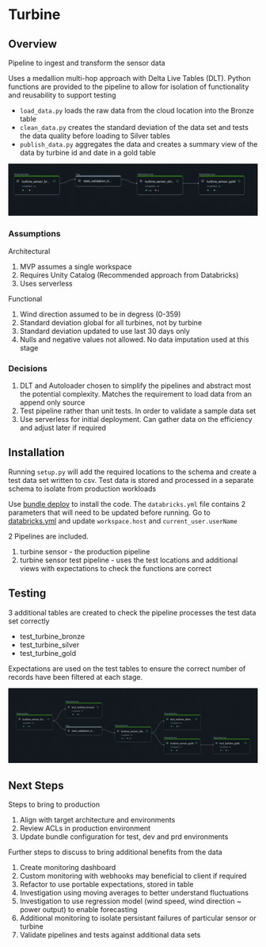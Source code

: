 # Turbine

## Overview
Pipeline to ingest and transform the sensor data

Uses a medallion multi-hop approach with Delta Live Tables (DLT).
Python functions are provided to the pipeline to allow for isolation of functionality and reusability to support testing

* `load_data.py` loads the raw data from the cloud location into the Bronze table
* `clean_data.py` creates the standard deviation of the data set and tests the data quality before loading to Silver tables
* `publish_data.py` aggregates the data and creates a summary view of the data by turbine id and date in a gold table

![alt text](images/image.png)

### Assumptions
Architectural
1. MVP assumes a single workspace
2. Requires Unity Catalog (Recommended approach from Databricks)
3. Uses serverless
   
Functional
1. Wind direction assumed to be in degress (0-359)
2. Standard deviation global for all turbines, not by turbine
3. Standard deviation updated to use last 30 days only
4. Nulls and negative values not allowed. No data imputation used at this stage

### Decisions
1. DLT and Autoloader chosen to simplify the pipelines and abstract most the potential complexity. Matches the requirement to load data from an append only source
2. Test pipeline rather than unit tests. In order to validate a sample data set
3. Use serverless for initial deployment. Can gather data on the efficiency and adjust later if required


## Installation
Running `setup.py` will add the required locations to the schema and create a test data set written to csv.
Test data is stored and processed in a separate schema to isolate from production workloads

Use [bundle deploy](bundle\turbine\README.md) to install the code. The `databricks.yml` file contains 2 parameters that will need to be updated before running. Go to [databricks.yml](bundle\turbine\databricks.yml) and update `workspace.host` and `current_user.userName`


2 Pipelines are included. 
1. turbine sensor - the production pipeline
2. turbine sensor test pipeline - uses the test locations and additional views with expectations to check the functions are correct


## Testing
3 additional tables are created to check the pipeline processes the test data set correctly

* test_turbine_bronze
* test_turbine_silver
* test_turbine_gold

Expectations are used on the test tables to ensure the correct number of records have been filtered at each stage.

![alt text](images/image-1.png)

## Next Steps
Steps to bring to production
1. Align with target architecture and environments
2. Review ACLs in production environment
3. Update bundle configuration for test, dev and prd environments
   
Further steps to discuss to bring additional benefits from the data
1. Create monitoring dashboard
2. Custom monitoring with webhooks may beneficial to client if required
3. Refactor to use portable expectations, stored in table
4. Investigation using moving averages to better understand fluctuations
5. Investigation to use regression model (wind speed, wind direction ~ power output) to enable forecasting
6.  Additional monitoring to isolate persistant failures of particular sensor or turbine
7.  Validate pipelines and tests against additional data sets